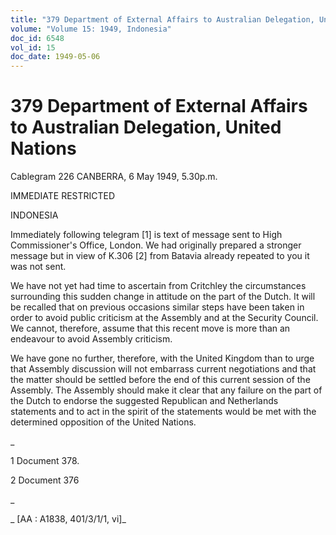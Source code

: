 ```yaml
---
title: "379 Department of External Affairs to Australian Delegation, United Nations"
volume: "Volume 15: 1949, Indonesia"
doc_id: 6548
vol_id: 15
doc_date: 1949-05-06
---
```


# 379 Department of External Affairs to Australian Delegation, United Nations

Cablegram 226 CANBERRA, 6 May 1949, 5.30p.m.

IMMEDIATE RESTRICTED

INDONESIA

Immediately following telegram [1] is text of message sent to High Commissioner's Office, London. We had originally prepared a stronger message but in view of K.306 [2] from Batavia already repeated to you it was not sent.

We have not yet had time to ascertain from Critchley the circumstances surrounding this sudden change in attitude on the part of the Dutch. It will be recalled that on previous occasions similar steps have been taken in order to avoid public criticism at the Assembly and at the Security Council. We cannot, therefore, assume that this recent move is more than an endeavour to avoid Assembly criticism.

We have gone no further, therefore, with the United Kingdom than to urge that Assembly discussion will not embarrass current negotiations and that the matter should be settled before the end of this current session of the Assembly. The Assembly should make it clear that any failure on the part of the Dutch to endorse the suggested Republican and Netherlands statements and to act in the spirit of the statements would be met with the determined opposition of the United Nations.

_

1 Document 378.

2 Document 376

_

_ [AA : A1838, 401/3/1/1, vi]_
